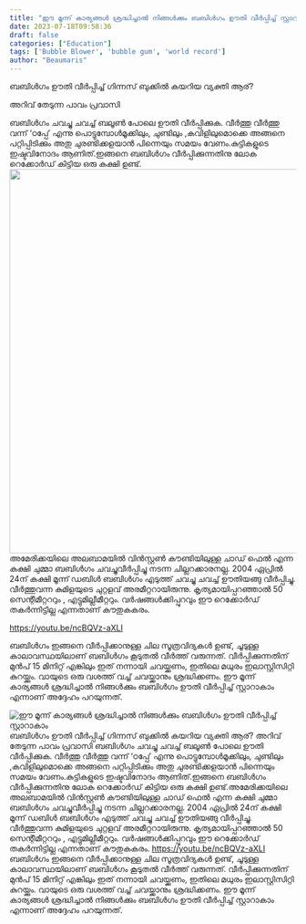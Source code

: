 ```yaml
---
title: "ഈ മൂന്ന് കാര്യങ്ങൾ ശ്രദ്ധിച്ചാൽ നിങ്ങൾക്കും ബബിൾഗം ഊതി വീർപ്പിച്ച് സ്റ്റാറാകാം"
date: 2023-07-18T09:58:36
draft: false
categories: ["Education"]
tags: ['Bubble Blower', 'bubble gum', 'world record']
author: "Beaumaris"
---
```


ബബിൾഗം ഊതി വീർപ്പിച്ച് ഗിന്നസ് ബുക്കിൽ കയറിയ വ്യക്തി ആര്?

അറിവ് തേടുന്ന പാവം പ്രവാസി

ബബിൾഗം ചവച്ചു ചവച്ച് ബലൂൺ പോലെ ഊതി വീർപ്പിക്കുക. വീർത്തു വീർത്തു വന്ന് ‘ഠപ്പേ’ എന്നു പൊട്ടുമ്പോൾമൂക്കിലും, ചുണ്ടിലും ,കവിളിലുമൊക്കെ അങ്ങനെ പറ്റിപ്പിടിക്കും അതു ചുരണ്ടിക്കളയാൻ പിന്നെയും സമയം വേണം.കുട്ടികളുടെ ഇഷ്ടവിനോദം ആണിത്.ഇങ്ങനെ ബബിൾഗം വീർപ്പിക്കുന്നതിനു ലോക റെക്കോർഡ് കിട്ടിയ ഒരു കക്ഷി ഉണ്ട്.<a href="https://cdn.boolokam.com/articles/2023/07/fwfwggggghh.jpg"><img class="alignnone size-full wp-image-403404" src="https://cdn.boolokam.com/articles/2023/07/fwfwggggghh.jpg" alt="" width="600" height="674" /></a>അമേരിക്കയിലെ അലബാമയിൽ വിൻസ്റ്റൺ കൗണ്ടിയിലുള്ള ചാഡ് ഫെൽ എന്ന കക്ഷി ചുമ്മാ ബബിൾഗം ചവച്ചുവീർപ്പിച്ചു നടന്ന ചില്ലറക്കാരനല്ല. 2004 ഏപ്രിൽ 24ന് കക്ഷി മൂന്ന് ഡബിൾ ബബിൾഗം എടുത്ത് ചവച്ചു ചവച്ച് ഊതിയങ്ങു വീർപ്പിച്ചു. വീർത്തുവന്ന കുമിളയുടെ ചുറ്റളവ് അരമീറ്ററായിരുന്നു. കൃത്യമായിപ്പറഞ്ഞാൽ 50 സെന്റീമീറ്റററും , എട്ടുമില്ലീമീറ്ററും. വർഷങ്ങൾ‍ക്കിപ്പുറവും ഈ റെക്കോർഡ് തകർന്നിട്ടില്ല എന്നതാണ് കൗതുകകരം.

https://youtu.be/ncBQVz-aXLI

ബബിൾഗം ഇങ്ങനെ വീർപ്പിക്കാനുള്ള ചില സൂത്രവിദ്യകൾ ഉണ്ട്, ചൂടുള്ള കാലാവസ്ഥയിലാണ് ബബിൾഗം കൂടുതൽ വീർത്ത് വരുന്നത്. വീർപ്പിക്കുന്നതിന് മുൻപ് 15 മിനിറ്റ് എങ്കിലും ഇത് നന്നായി ചവയ്ക്കണം, ഇതിലെ മധുരം ഇലാസ്റ്റിസിറ്റി കുറയ്ക്കും. വായുടെ ഒരു വശത്ത് വച്ച് ചവയ്ക്കാനും ശ്രദ്ധിക്കണം. ഈ മൂന്ന് കാര്യങ്ങൾ ശ്രദ്ധിച്ചാൽ നിങ്ങൾക്കും ബബിൾഗം ഊതി വീർപ്പിച്ച് സ്റ്റാറാകാം എന്നാണ് അദ്ദേഹം പറയുന്നത്.


![ഈ മൂന്ന് കാര്യങ്ങൾ ശ്രദ്ധിച്ചാൽ നിങ്ങൾക്കും ബബിൾഗം ഊതി വീർപ്പിച്ച് സ്റ്റാറാകാം](https://cdn.boolokam.com/articles/2023/07/fwfwggggghh.jpg)ബബിൾഗം ഊതി വീർപ്പിച്ച് ഗിന്നസ് ബുക്കിൽ കയറിയ വ്യക്തി ആര്? അറിവ് തേടുന്ന പാവം പ്രവാസി ബബിൾഗം ചവച്ചു ചവച്ച് ബലൂൺ പോലെ ഊതി വീർപ്പിക്കുക. വീർത്തു വീർത്തു വന്ന് ‘ഠപ്പേ’ എന്നു പൊട്ടുമ്പോൾമൂക്കിലും, ചുണ്ടിലും ,കവിളിലുമൊക്കെ അങ്ങനെ പറ്റിപ്പിടിക്കും അതു ചുരണ്ടിക്കളയാൻ പിന്നെയും സമയം വേണം.കുട്ടികളുടെ ഇഷ്ടവിനോദം ആണിത്.ഇങ്ങനെ ബബിൾഗം വീർപ്പിക്കുന്നതിനു ലോക റെക്കോർഡ് കിട്ടിയ ഒരു കക്ഷി ഉണ്ട്.[](https://cdn.boolokam.com/articles/2023/07/fwfwggggghh.jpg)അമേരിക്കയിലെ അലബാമയിൽ വിൻസ്റ്റൺ കൗണ്ടിയിലുള്ള ചാഡ് ഫെൽ എന്ന കക്ഷി ചുമ്മാ ബബിൾഗം ചവച്ചുവീർപ്പിച്ചു നടന്ന ചില്ലറക്കാരനല്ല. 2004 ഏപ്രിൽ 24ന് കക്ഷി മൂന്ന് ഡബിൾ ബബിൾഗം എടുത്ത് ചവച്ചു ചവച്ച് ഊതിയങ്ങു വീർപ്പിച്ചു. വീർത്തുവന്ന കുമിളയുടെ ചുറ്റളവ് അരമീറ്ററായിരുന്നു. കൃത്യമായിപ്പറഞ്ഞാൽ 50 സെന്റീമീറ്റററും , എട്ടുമില്ലീമീറ്ററും. വർഷങ്ങൾ‍ക്കിപ്പുറവും ഈ റെക്കോർഡ് തകർന്നിട്ടില്ല എന്നതാണ് കൗതുകകരം. https://youtu.be/ncBQVz-aXLI ബബിൾഗം ഇങ്ങനെ വീർപ്പിക്കാനുള്ള ചില സൂത്രവിദ്യകൾ ഉണ്ട്, ചൂടുള്ള കാലാവസ്ഥയിലാണ് ബബിൾഗം കൂടുതൽ വീർത്ത് വരുന്നത്. വീർപ്പിക്കുന്നതിന് മുൻപ് 15 മിനിറ്റ് എങ്കിലും ഇത് നന്നായി ചവയ്ക്കണം, ഇതിലെ മധുരം ഇലാസ്റ്റിസിറ്റി കുറയ്ക്കും. വായുടെ ഒരു വശത്ത് വച്ച് ചവയ്ക്കാനും ശ്രദ്ധിക്കണം. ഈ മൂന്ന് കാര്യങ്ങൾ ശ്രദ്ധിച്ചാൽ നിങ്ങൾക്കും ബബിൾഗം ഊതി വീർപ്പിച്ച് സ്റ്റാറാകാം എന്നാണ് അദ്ദേഹം പറയുന്നത്.
